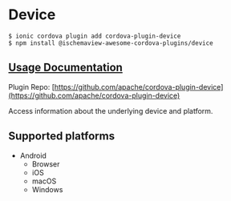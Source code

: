 # Device

```text
$ ionic cordova plugin add cordova-plugin-device
$ npm install @ischemaview-awesome-cordova-plugins/device
```

## [Usage Documentation](https://danielsogl.gitbook.io/awesome-cordova-plugins/plugins/device/)

Plugin Repo: [https://github.com/apache/cordova-plugin-device](https://github.com/apache/cordova-plugin-device)

Access information about the underlying device and platform.

## Supported platforms

* Android
  * Browser
  * iOS
  * macOS
  * Windows

